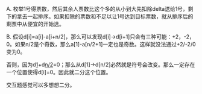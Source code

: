 A. 枚举1号得票数，然后其余人票数比这个多的从小到大先扣除delta送给1号，剩下的拿去一起排序。如果扣除的票数和不足以让1号达到目标票数，就从排序后的剩票中从便宜的开始选。

B. 假设d[i]=a[i]-a[i+n/2]，那么可以发现d[i]->d[i+1]只会有三种可能：+2，-2，0。如果n/2是个奇数，那么a[1]-a[n/2+1]一定也是奇数。这样就没法通过+2/-2/0变为0。

   否则，因为d[1](=a[1]-a[n/2+1])+d[n/2](=d[n/2+1]-d[1])=0；那么从d[1]->d[n/2]必然就是符号会改变。那么一定存在一个位置使得d[i]=0。因此就二分这个位置。
   
   交互题感觉可以多想想二分。
